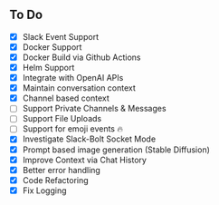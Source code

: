 ## To Do
- [x] Slack Event Support
- [x] Docker Support
- [x] Docker Build via Github Actions
- [x] Helm Support
- [x] Integrate with OpenAI APIs
- [x] Maintain conversation context
- [x] Channel based context
- [ ] Support Private Channels & Messages
- [ ] Support File Uploads
- [ ] Support for emoji events 🔥
- [x] Investigate Slack-Bolt Socket Mode
- [x] Prompt based image generation (Stable Diffusion)
- [x] Improve Context via Chat History
- [x] Better error handling
- [x] Code Refactoring
- [x] Fix Logging